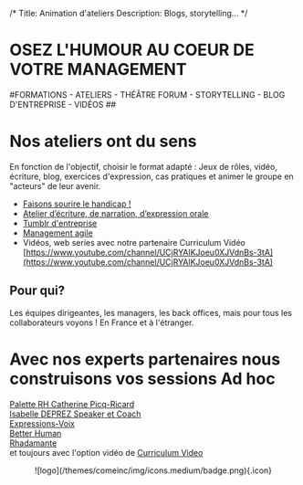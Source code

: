 /*
Title: Animation d'ateliers
Description: Blogs, storytelling...
*/
# **OSEZ L'HUMOUR AU COEUR DE VOTRE MANAGEMENT**

#FORMATIONS - ATELIERS - THÉÂTRE FORUM - STORYTELLING - BLOG D'ENTREPRISE - VIDÉOS  ##


# Nos ateliers ont du sens #

En fonction de l'objectif, choisir le format adapté : Jeux de rôles, vidéo, écriture, blog, exercices d'expression, cas pratiques et animer le groupe en "acteurs" de leur avenir.

* [Faisons sourire le handicap !](handicap)
* [Atelier d’écriture, de narration, d’expression orale](storytelling)
* [Tumblr d'entreprise](tumblrdentreprise)
* [Management agile](agilemanagement)
* Vidéos, web series avec notre partenaire Curriculum Vidéo [https://www.youtube.com/channel/UCjRYAlKJoeu0XJVdnBs-3tA](https://www.youtube.com/channel/UCjRYAlKJoeu0XJVdnBs-3tA)
	
## **Pour qui?** ##
Les équipes dirigeantes, les managers, les back offices, mais pour tous les collaborateurs voyons ! En France et à l'étranger.


# Avec nos experts partenaires nous construisons vos sessions Ad hoc

[Palette RH Catherine Picq-Ricard](http://www.paletterh.fr)  
[Isabelle DEPREZ Speaker et Coach](http://www.isabelledeprez.fr/)  
[Expressions-Voix](http://www.expressions-voix.fr/)  
[Better Human](http://www.betterhuman.fr/)  
[Rhadamante](http://www.rhadamante.com/)  
et toujours avec l'option vidéo de [Curriculum Video](http://www.curriculum-video.com/)

<center>
    ![logo](/themes/comeinc/img/icons.medium/badge.png){.icon}
</center>